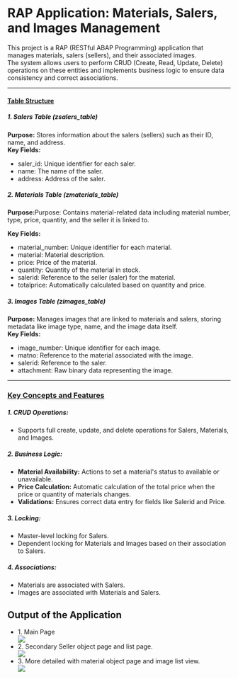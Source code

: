 <h1>RAP Application: Materials, Salers, and Images Management</h1>
<p>This project is a RAP (RESTful ABAP Programming) application that manages materials, salers (sellers), and their associated images. <br>
The system allows users to perform CRUD (Create, Read, Update, Delete) operations on these entities and implements business logic to ensure data consistency and correct associations.</p>

<hr>
<u><h4>Table Structure</h4></u>
<h5>1. Salers Table (zsalers_table)</h5>
<p><b>Purpose:</b> Stores information about the salers (sellers) such as their ID, name, and address.<br>
<b>Key Fields:</b><br>
  <ul>
    <li>saler_id: Unique identifier for each saler.</li>
    <li>name: The name of the saler.</li>
    <li>address: Address of the saler.</li>
  </ul>
</p>

<h5>2. Materials Table (zmaterials_table)</h5>
<p><b>Purpose:</b>Purpose: Contains material-related data including material number, type, price, quantity, and the seller it is linked to.
</p>
<p><b>Key Fields:</b><br>
  <ul>
    <li>material_number: Unique identifier for each material.</li>
    <li>material: Material description.</li>
    <li>price: Price of the material.</li>
    <li>quantity: Quantity of the material in stock.</li>
    <li>salerid: Reference to the seller (saler) for the material.</li>
    <li>totalprice: Automatically calculated based on quantity and price.</li>
  </ul>
</p>
<h5>3. Images Table (zimages_table)</h5>
<p>
<b>Purpose:</b> Manages images that are linked to materials and salers, storing metadata like image type, name, and the image data itself.<br>
<b>Key Fields:</b><br>
  <ul>
    <li>image_number: Unique identifier for each image.</li>
    <li>matno: Reference to the material associated with the image.</li>
    <li>salerid: Reference to the saler.</li>
    <li>attachment: Raw binary data representing the image.</li>
  </ul>
</p>
<hr>

<u><h3>Key Concepts and Features</h3></u>
<h5>1. CRUD Operations:</h5>
<p>
  <ul>
    <li> Supports full create, update, and delete operations for Salers, Materials, and Images.</li>
  </ul>
</p>

<h5>2. Business Logic:</h5>
<p>
<ul>
  <li><b>Material Availability:</b> Actions to set a material's status to available or unavailable.</li>
  <li><b>Price Calculation:</b> Automatic calculation of the total price when the price or quantity of materials changes.</li>
  <li><b>Validations:</b> Ensures correct data entry for fields like Salerid and Price.</li>
</ul>
</p>
<h5>3. Locking:</h5>
<ul>
  <li>Master-level locking for Salers.</li>
  <li>Dependent locking for Materials and Images based on their association to Salers.</li>
</ul>


<h5>4. Associations:</h5>
<p>
<ul>
  <li>Materials are associated with Salers.</li>
  <li>Images are associated with Materials and Salers.</li>
</ul>
</p>

<h2>Output of the Application</h2>
<ul>
<li>1. Main Page</li>
<img src =' https://github.com/user-attachments/assets/1f5541e8-6d29-416c-850a-e96016e0ca73'/>
<li>2. Secondary Seller object page and list page.</li>
<img src = 'https://github.com/user-attachments/assets/cfaafaa8-07e6-4f03-8adc-f692f43e4dc3'/>
<li>3. More detailed with material object page and image list view.</li>
<img src = 'https://github.com/user-attachments/assets/f415128b-1489-4541-859c-f9f06ecad06c'/>
</ul>




